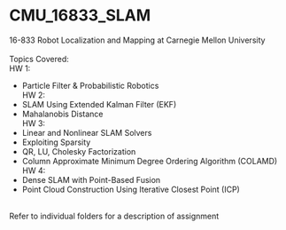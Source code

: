 # CMU_16833_SLAM
16-833 Robot Localization and Mapping at Carnegie Mellon University <br />
<br />
Topics Covered: <br />
HW 1: <br/>
- Particle Filter & Probabilistic Robotics <br />
HW 2: <br/>
- SLAM Using Extended Kalman Filter (EKF) <br />
- Mahalanobis Distance <br/>
HW 3: <br/>
- Linear and Nonlinear SLAM Solvers <br />
- Exploiting Sparsity <br />
- QR, LU, Cholesky Factorization <br />
- Column Approximate Minimum Degree Ordering Algorithm (COLAMD) <br />
HW 4: <br/>
- Dense SLAM with Point-Based Fusion <br />
- Point Cloud Construction Using Iterative Closest Point (ICP) <br />
<br />
Refer to individual folders for a description of assignment
